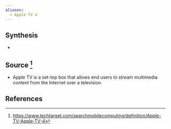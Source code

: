 ```yaml
---
aliases:
  - Apple TV 4
---
```

## Synthesis
- 
## Source [^1]
- Apple TV is a set-top box that allows end users to stream multimedia content from the Internet over a television.
## References

[^1]: https://www.techtarget.com/searchmobilecomputing/definition/Apple-TV-Apple-TV-4